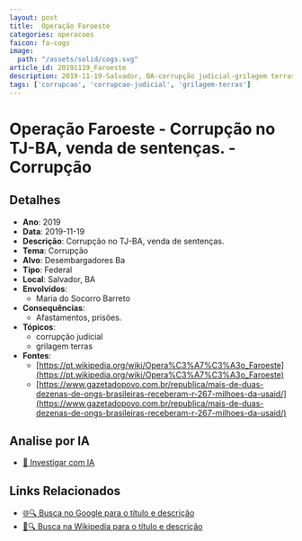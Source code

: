 ```yaml
---
layout: post
title:  Operação Faroeste
categories: operacoes
faicon: fa-cogs
image:
  path: "/assets/solid/cogs.svg"
article_id: 20191119_Faroeste
description: 2019-11-19-Salvador, BA-corrupção judicial-grilagem terras
tags: ['corrupcao', 'corrupcao-judicial', 'grilagem-terras']
---
```


# Operação Faroeste - Corrupção no TJ-BA, venda de sentenças. - Corrupção

## Detalhes
- **Ano**: 2019
- **Data**: 2019-11-19
- **Descrição**: Corrupção no TJ-BA, venda de sentenças.
- **Tema**: Corrupção
- **Alvo**: Desembargadores Ba
- **Tipo**: Federal
- **Local**: Salvador, BA
- **Envolvidos**:
  - Maria do Socorro Barreto
- **Consequências**:
  - Afastamentos, prisões.
- **Tópicos**:
  - corrupção judicial
  - grilagem terras
- **Fontes**:
  - [https://pt.wikipedia.org/wiki/Opera%C3%A7%C3%A3o_Faroeste](https://pt.wikipedia.org/wiki/Opera%C3%A7%C3%A3o_Faroeste)
  - [https://www.gazetadopovo.com.br/republica/mais-de-duas-dezenas-de-ongs-brasileiras-receberam-r-267-milhoes-da-usaid/](https://www.gazetadopovo.com.br/republica/mais-de-duas-dezenas-de-ongs-brasileiras-receberam-r-267-milhoes-da-usaid/)

## Analise por IA
- [🤖 Investigar com IA](https://www.perplexity.ai/search?q=%22opera%C3%A7%C3%A3o%20policial%20Brasil%22%20Opera%C3%A7%C3%A3o%20Faroeste%20Corrup%C3%A7%C3%A3o%20no%20TJ-BA%2C%20venda%20de%20senten%C3%A7as.%20Salvador%2C%20BA%202019-11-19)

## Links Relacionados
- [🌐🔍 Busca no Google para o título e descrição](https://www.google.com/search?q=%22opera%C3%A7%C3%A3o%20policial%20Brasil%22%20Opera%C3%A7%C3%A3o%20Faroeste%20Corrup%C3%A7%C3%A3o%20no%20TJ-BA%2C%20venda%20de%20senten%C3%A7as.%20Salvador%2C%20BA%202019-11-19)
- [📖🔍 Busca na Wikipedia para o título e descrição](https://pt.wikipedia.org/w/index.php?search=%22opera%C3%A7%C3%A3o%20policial%20Brasil%22%20Opera%C3%A7%C3%A3o%20Faroeste%20Corrup%C3%A7%C3%A3o%20no%20TJ-BA%2C%20venda%20de%20senten%C3%A7as.%20Salvador%2C%20BA%202019-11-19)

